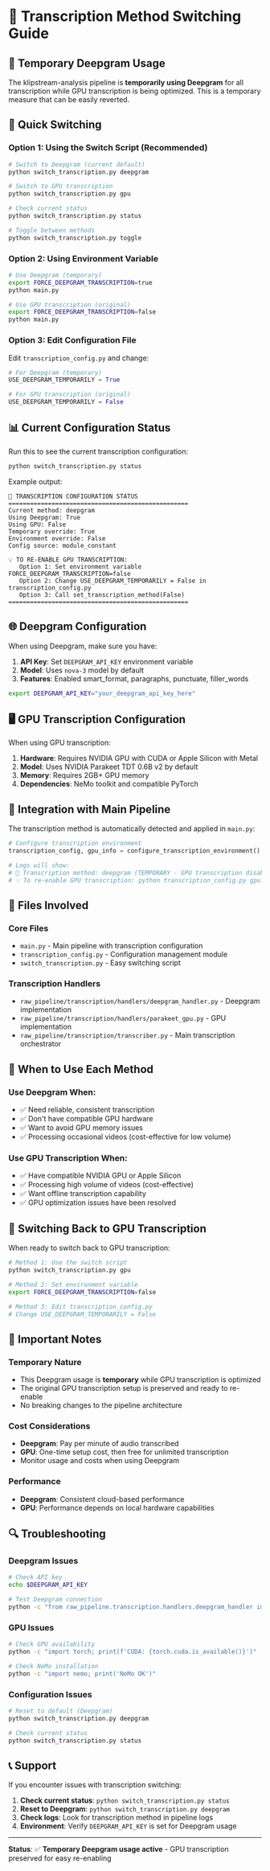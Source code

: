 # 🎤 Transcription Method Switching Guide

## 🔄 **Temporary Deepgram Usage**

The klipstream-analysis pipeline is **temporarily using Deepgram** for all transcription while GPU transcription is being optimized. This is a temporary measure that can be easily reverted.

## 🚀 **Quick Switching**

### **Option 1: Using the Switch Script (Recommended)**
```bash
# Switch to Deepgram (current default)
python switch_transcription.py deepgram

# Switch to GPU transcription
python switch_transcription.py gpu

# Check current status
python switch_transcription.py status

# Toggle between methods
python switch_transcription.py toggle
```

### **Option 2: Using Environment Variable**
```bash
# Use Deepgram (temporary)
export FORCE_DEEPGRAM_TRANSCRIPTION=true
python main.py

# Use GPU transcription (original)
export FORCE_DEEPGRAM_TRANSCRIPTION=false
python main.py
```

### **Option 3: Edit Configuration File**
Edit `transcription_config.py` and change:
```python
# For Deepgram (temporary)
USE_DEEPGRAM_TEMPORARILY = True

# For GPU transcription (original)
USE_DEEPGRAM_TEMPORARILY = False
```

## 📊 **Current Configuration Status**

Run this to see the current transcription configuration:
```bash
python switch_transcription.py status
```

Example output:
```
🎤 TRANSCRIPTION CONFIGURATION STATUS
==================================================
Current method: deepgram
Using Deepgram: True
Using GPU: False
Temporary override: True
Environment override: False
Config source: module_constant

💡 TO RE-ENABLE GPU TRANSCRIPTION:
   Option 1: Set environment variable FORCE_DEEPGRAM_TRANSCRIPTION=false
   Option 2: Change USE_DEEPGRAM_TEMPORARILY = False in transcription_config.py
   Option 3: Call set_transcription_method(False)
==================================================
```

## 🌐 **Deepgram Configuration**

When using Deepgram, make sure you have:

1. **API Key**: Set `DEEPGRAM_API_KEY` environment variable
2. **Model**: Uses `nova-3` model by default
3. **Features**: Enabled smart_format, paragraphs, punctuate, filler_words

```bash
export DEEPGRAM_API_KEY="your_deepgram_api_key_here"
```

## 🖥️ **GPU Transcription Configuration**

When using GPU transcription:

1. **Hardware**: Requires NVIDIA GPU with CUDA or Apple Silicon with Metal
2. **Model**: Uses NVIDIA Parakeet TDT 0.6B v2 by default
3. **Memory**: Requires 2GB+ GPU memory
4. **Dependencies**: NeMo toolkit and compatible PyTorch

## 🔧 **Integration with Main Pipeline**

The transcription method is automatically detected and applied in `main.py`:

```python
# Configure transcription environment
transcription_config, gpu_info = configure_transcription_environment()

# Logs will show:
# 🎤 Transcription method: deepgram (TEMPORARY - GPU transcription disabled)
# 💡 To re-enable GPU transcription: python transcription_config.py gpu
```

## 📝 **Files Involved**

### **Core Files**
- `main.py` - Main pipeline with transcription configuration
- `transcription_config.py` - Configuration management module
- `switch_transcription.py` - Easy switching script

### **Transcription Handlers**
- `raw_pipeline/transcription/handlers/deepgram_handler.py` - Deepgram implementation
- `raw_pipeline/transcription/handlers/parakeet_gpu.py` - GPU implementation
- `raw_pipeline/transcription/transcriber.py` - Main transcription orchestrator

## 🎯 **When to Use Each Method**

### **Use Deepgram When:**
- ✅ Need reliable, consistent transcription
- ✅ Don't have compatible GPU hardware
- ✅ Want to avoid GPU memory issues
- ✅ Processing occasional videos (cost-effective for low volume)

### **Use GPU Transcription When:**
- ✅ Have compatible NVIDIA GPU or Apple Silicon
- ✅ Processing high volume of videos (cost-effective)
- ✅ Want offline transcription capability
- ✅ GPU optimization issues have been resolved

## 🔄 **Switching Back to GPU Transcription**

When ready to switch back to GPU transcription:

```bash
# Method 1: Use the switch script
python switch_transcription.py gpu

# Method 2: Set environment variable
export FORCE_DEEPGRAM_TRANSCRIPTION=false

# Method 3: Edit transcription_config.py
# Change USE_DEEPGRAM_TEMPORARILY = False
```

## 🚨 **Important Notes**

### **Temporary Nature**
- This Deepgram usage is **temporary** while GPU transcription is optimized
- The original GPU transcription setup is preserved and ready to re-enable
- No breaking changes to the pipeline architecture

### **Cost Considerations**
- **Deepgram**: Pay per minute of audio transcribed
- **GPU**: One-time setup cost, then free for unlimited transcription
- Monitor usage and costs when using Deepgram

### **Performance**
- **Deepgram**: Consistent cloud-based performance
- **GPU**: Performance depends on local hardware capabilities

## 🔍 **Troubleshooting**

### **Deepgram Issues**
```bash
# Check API key
echo $DEEPGRAM_API_KEY

# Test Deepgram connection
python -c "from raw_pipeline.transcription.handlers.deepgram_handler import DeepgramHandler; print('Deepgram OK')"
```

### **GPU Issues**
```bash
# Check GPU availability
python -c "import torch; print(f'CUDA: {torch.cuda.is_available()}')"

# Check NeMo installation
python -c "import nemo; print('NeMo OK')"
```

### **Configuration Issues**
```bash
# Reset to default (Deepgram)
python switch_transcription.py deepgram

# Check current status
python switch_transcription.py status
```

## 📞 **Support**

If you encounter issues with transcription switching:

1. **Check current status**: `python switch_transcription.py status`
2. **Reset to Deepgram**: `python switch_transcription.py deepgram`
3. **Check logs**: Look for transcription method in pipeline logs
4. **Environment**: Verify `DEEPGRAM_API_KEY` is set for Deepgram usage

---

**Status**: ✅ **Temporary Deepgram usage active** - GPU transcription preserved for easy re-enabling
